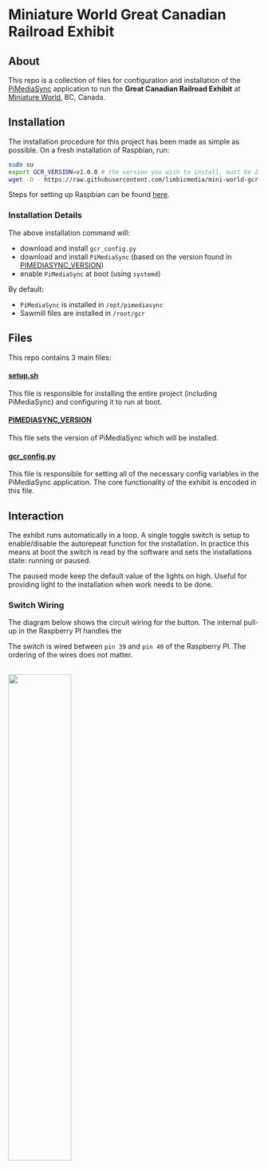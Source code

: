 # Miniature World Great Canadian Railroad Exhibit
## About
This repo is a collection of files for configuration and installation of the [PiMediaSync](https://github.com/limbicmedia/PiMediaSync) application to run the **Great Canadian Railroad Exhibit** at [Miniature World](https://miniatureworld.com/), BC, Canada.

## Installation
The installation procedure for this project has been made as simple as possible. On a fresh installation of Raspbian, run:

```BASH
sudo su
export GCR_VERSION=v1.0.0 # the version you wish to install, must be 2.0.0 or greater 
wget -O - https://raw.githubusercontent.com/limbicmedia/mini-world-gcr-display/${GCR_VERSION}/setup.sh | bash
```

Steps for setting up Raspbian can be found [here](https://github.com/limbicmedia/PiMediaSync).

### Installation Details
The above installation command will:
* download and install `gcr_config.py`
* download and install `PiMediaSync` (based on the version found in [PIMEDIASYNC_VERSION](./PIMEDIASYNC_VERSION))
* enable `PiMediaSync` at boot (using `systemd`)

By default:
* `PiMediaSync` is installed in `/opt/pimediasync`
* Sawmill files are installed in `/root/gcr`

## Files
This repo contains 3 main files:

#### [setup.sh](./setup.sh)
This file is responsible for installing the entire project (including PiMediaSync) and configuring it to run at boot.

#### [PIMEDIASYNC_VERSION](./PIMEDIASYNC_VERSION)
This file sets the version of PiMediaSync which will be installed.

#### [gcr_config.py](./gcr_config.py)
This file is responsible for setting all of the necessary config variables in the PiMediaSync application. The core functionality of the exhibit is encoded in this file.

## Interaction
The exhibit runs automatically in a loop. A single toggle switch is setup to enable/disable the autorepeat function for the installation. In practice this means at boot the switch is read by the software and sets the installations state: running or paused.

The paused mode keep the default value of the lights on high. Useful for providing light to the installation when work needs to be done.

### Switch Wiring
The diagram below shows the circuit wiring for the button.
The internal pull-up in the Raspberry PI handles the 

The switch is wired between `pin 39` and `pin 40` of the Raspberry PI. The ordering of the wires does not matter.

<br>
<img src="docs/rpi_switch.svg" width="50%">